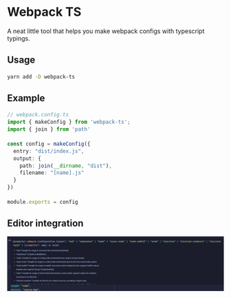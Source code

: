 # Webpack TS

A neat little tool that helps you make webpack configs with typescript typings.

## Usage

```bash
yarn add -D webpack-ts
```

## Example

```typescript
// webpack.config.ts
import { makeConfig } from 'webpack-ts';
import { join } from 'path'

const config = makeConfig({
  entry: "dist/index.js",
  output: {
    path: join(__dirname, "dist"),
    filename: "[name].js"
  }
})

module.exports = config
```

## Editor integration

![editorIntegration](assets/editorIntegration.png)